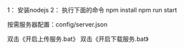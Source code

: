 
1： 安装nodejs
2： 执行下面的命令
    npm install
    npm run start

按需服务器配置：config/server.json

双击《开启上传服务.bat》
双击《开启下载服务.bat》
